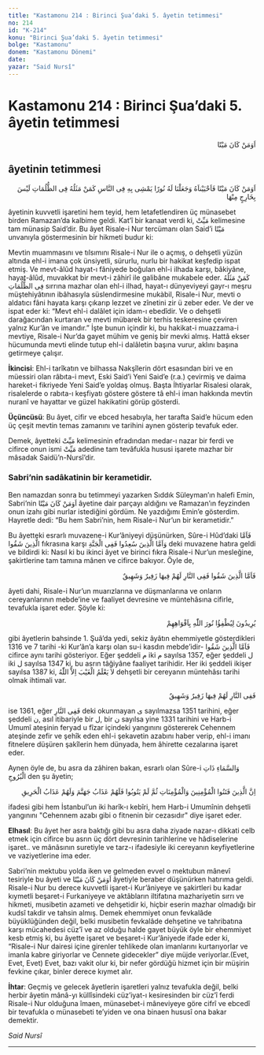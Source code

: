 ```yaml
---
title: "Kastamonu 214 : Birinci Şua’daki 5. âyetin tetimmesi"
no: 214
id: "K-214"
konu: "Birinci Şua’daki 5. âyetin tetimmesi"
bolge: "Kastamonu"
donem: "Kastamonu Dönemi"
date: 
yazar: "Said Nursî"
---
```


# Kastamonu 214 : Birinci Şua’daki 5. âyetin tetimmesi

<p class="arabic" dir="rtl" title="">اَوَمَنْ كَانَ مَيْتًا</p>

## âyetinin tetimmesi

<p class="arabic" dir="rtl" title="Meal: “Ölü iken îmân ile diriltip nûra kavuşturduğumuz ve halk içinde o nûr ile doğru yolda yürüyen kimse, inkâr karanlıkları içinde kalıp da ondan hiçbir zaman çıkmayacak olan kimse gibi olur mu?” [En’âm Sûresi, 6:122]">اَوَمَنْ كَانَ مَيْتًا فَاَحْيَيْناَهُ وَجَعَلْنَا لَهُ نُورًا يَمْشِى بِهِ فِى النَّاسِ كَمَنْ مَثَلُهُ فِى الظُّلُمَاتِ لَيْسَ بِخَارِجٍ مِنْهَا</p>

âyetinin kuvvetli işaretini hem teyid, hem letafetlendiren üç münasebet birden Ramazan’da kalbime geldi. Kat’î bir kanaat verdi ki, <span class="arabic" dir="rtl" title="">مَيِّتْ</span> kelimesine tam münasip Said’dir. Bu âyet Risale-i Nur tercümanı olan Said’i <span class="arabic" dir="rtl" title="">مَيْتًا</span> unvanıyla göstermesinin bir hikmeti budur ki:

Mevtin muammasını ve tılsımını Risale-i Nur ile o açmış, o dehşetli yüzün altında ehl-i imana çok ünsiyetli, sürurlu, nurlu bir hakikat keşfedip ispat etmiş. Ve mevt-âlûd hayat-ı fâniyede boğulan ehl-i ilhada karşı, bâkiyâne, hayat-âlûd, muvakkat bir mevt-i zâhirî ile galibâne mukabele eder. <span class="arabic" dir="rtl" title="Meal: “İnkâr karanlıkları içinde kalıp da ondan hiçbir zaman çıkmayacak olan kimse gibi”">كَمَنْ مَثَلُهُ فِى الظُّلُمَاتِ</span> sırrına mazhar olan ehl-i ilhad, hayat-ı dünyeviyeyi gayr-ı meşru müştehiyâtının ibâhasıyla süslendirmesine mukàbil, Risale-i Nur, mevti o aldatıcı fâni hayata karşı çıkarıp lezzet ve zînetini zir ü zeber eder. Ve der ve ispat eder ki: “Mevt ehl-i dalâlet için idam-ı ebedîdir. Ve o dehşetli darağacından kurtaran ve mevti mübarek bir terhis teskeresine çeviren yalnız Kur’ân ve imandır.” İşte bunun içindir ki, bu hakikat-i muazzama-i mevtiye, Risale-i Nur’da gayet mühim ve geniş bir mevki almış. Hattâ ekser hücumunda mevti elinde tutup ehl-i dalâletin başına vurur, aklını başına getirmeye çalışır.

**İkincisi**: Ehl-i tarîkatın ve bilhassa Nakşîlerin dört esasından biri ve en müessiri olan râbıta-i mevt, Eski Said’i Yeni Said’e (r.a.) çevirmiş ve daima hareket-i fikriyede Yeni Said’e yoldaş olmuş. Başta İhtiyarlar Risalesi olarak, risalelerde o rabıta-ı keşfiyatı göstere göstere tâ ehl-i iman hakkında mevtin nuranî ve hayattar ve güzel hakikatini görüp gösterdi.

**Üçüncüsü**: Bu âyet, cifir ve ebced hesabıyla, her tarafta Said’e hücum eden üç çeşit mevtin temas zamanını ve tarihini aynen gösterip tevafuk eder.

Demek, âyetteki <span class="arabic" dir="rtl" title="">مَيِّتْ</span> kelimesinin efradından medar-ı nazar bir ferdi ve cifirce onun ismi <span class="arabic" dir="rtl" title="">مَيِّتْ</span> adedine tam tevâfukla hususi işarete mazhar bir mâsadak Saidü’n-Nursî’dir.

### Sabri’nin sadâkatinin bir kerametidir.

Ben namazdan sonra bu tetimmeyi yazarken Sıddık Süleyman’ın halefi Emin, Sabri’nin <span class="arabic" dir="rtl" title="">اَوَمَنْ كَانَ مَيْتًا</span> âyetine dair parçayı aldığını ve Ramazan’ın feyzinden onun izahı gibi nurlar istediğini gördüm. Ne yazdığımı Emin’e gösterdim. Hayretle dedi: “Bu hem Sabri’nin, hem Risale-i Nur’un bir kerametidir.”

Bu âyetteki esrarlı muvazene-i Kur’âniyeyi düşünürken, Sûre-i Hûd’daki <span class="arabic" dir="rtl" title="Meal: “Şakîlere gelince..” Hûd Sûresi, 11:106">فَاَمَّا الَّذِينَ شَقُوا</span> fıkrasına karşı <span class="arabic" dir="rtl" title="Meal: “Saidlere gelince, onlar da Cennette kalacaklardır.” Hûd Sûresi, 11:108">وَاَمَّا الَّذِينَ سُعِدُوا فَفِى الْجَنَّةِ</span> deki muvazene hatıra geldi ve bildirdi ki: Nasıl ki bu ikinci âyet ve birinci fıkra Risale-i Nur’un mesleğine, şakirtlerine tam tamına mânen ve cifirce bakıyor. Öyle de,

<p class="arabic" dir="rtl" title="Meal: “Bedbaht olanlara gelince, onlar ateştedirler, orada onların (güçlükle ve fecî bir sesle) nefes alıp vermeleri vardır.” [Hûd Sûresi, 11:106]">فَاَمَّا الَّذِينَ شَقُوا فَفِى النَّارِ لَهُمْ فِيهَا زَفِيرٌ وَشَهِيقٌ</p>

âyeti dahi, Risale-i Nur’un muarızlarına ve düşmanlarına ve onların cereyanlarının mebde’ine ve faaliyet devresine ve müntehâsına cifirle, tevafukla işaret eder. Şöyle ki:

<p class="arabic" dir="rtl" title="Meal: “Allah’ın nûrunu üflemekle söndürmek isterler.“ [Tevbe Sûresi, 9:32]">يُرِيدُونَ لِيُطْفِؤُا نُورَ اللّٰهِ بِاَفْوَاهِهِمْ</p>

gibi âyetlerin bahsinde 1. Şuâ’da yedi, sekiz âyâtın ehemmiyetle gösterdikleri 1316 ve 7 tarihi -ki Kur’ân’a karşı olan su-i kasdın mebde’idir- <span class="arabic" dir="rtl" title="Meal: “Şakîlere gelince..”">فَاَمَّا الَّذِينَ شَقُوا</span> cifirce aynı tarihi gösteriyor. Eğer şeddeli <span class="arabic" dir="rtl" title="">م</span> iki <span class="arabic" dir="rtl" title="">م</span> sayılsa 1357, eğer şeddeli <span class="arabic" dir="rtl" title="">ل</span> iki <span class="arabic" dir="rtl" title="">ل</span> sayılsa 1347 ki, bu asrın tâğiyâne faaliyet tarihidir. Her iki şeddeli ikişer sayılsa 1387 ki, <span class="arabic" dir="rtl" title="Meal: “Gaybı hakkıyla ancak Allah bilir.”">لاَ يَعْلَمُ الْغَيْبَ اِلاَّ اللّٰهُ</span> dehşetli bir cereyanın müntehâsı tarihi olmak ihtimali var.

<p class="arabic" dir="rtl" title="Meal: “Cehennem ateşinde güçlükle ve fecî bir sesle nefes alıp verirler.” [Hûd Sûresi, 11:106]">فَفِى النَّارِ لَهُمْ فِيهَا زَفِيرٌ وَشَهِيقٌ</p>

ise 1361, eğer <span class="arabic" dir="rtl" title="">فَفِى النَّارِ</span> deki okunmayan <span class="arabic" dir="rtl" title="">ى</span> sayılmazsa 1351 tarihini, eğer şeddeli <span class="arabic" dir="rtl" title="">ن</span>, asıl itibariyle bir <span class="arabic" dir="rtl" title="">ل</span>, bir <span class="arabic" dir="rtl" title="">ن</span> sayılsa yine 1331 tarihini ve Harb-i Umumî ateşinin feryad u fîzar içindeki yangınını göstererek Cehennem ateşinde zefir ve şehîk eden ehl-i şekavetin azabını haber verip, ehl-i imanı fitnelere düşüren şakîlerin hem dünyada, hem âhirette cezalarına işaret eder.

Aynen öyle de, bu asra da zâhiren bakan, esrarlı olan Sûre-i <span class="arabic" dir="rtl" title="">وَالسَّمَاءِ ذَاتِ الْبُرُوجِ</span> den şu âyetin;

<p class="arabic" dir="rtl" title="Meal: “Mü’min erkeklere ve mü’min kadınlara eziyet eden, sonra tevbe de etmemiş olan kimseler için Cehennem azâbıyla beraber bir başka yangın azâbı daha vardır.” [Bürûc Sûresi, 85:10]">اِنَّ الَّذِينَ فَتَنُوا الْمُؤْمِنِينَ وَالْمُؤْمِنَاتِ ثُمَّ لَمْ يَتُوبُوا فَلَهُمْ عَذَابُ جَهَنَّمَ وَلَهُمْ عَذَابُ الْحَرِيقِ</p>

ifadesi gibi hem İstanbul’un iki harîk-ı kebîri, hem Harb-i Umumînin dehşetli yangınını "Cehennem azabı gibi o fitnenin bir cezasıdır" diye işaret eder.

**Elhasıl**: Bu âyet her asra baktığı gibi bu asra daha ziyade nazar-ı dikkati celb etmek için cifirce bu asrın üç dört devresinin tarihlerine ve hâdiselerine işaret.. ve mânâsının suretiyle ve tarz-ı ifadesiyle iki cereyanın keyfiyetlerine ve vaziyetlerine ima eder.

Sabri’nin mektubu yolda iken ve gelmeden evvel o mektubun mânevî tesiriyle bu âyeti ve <span class="arabic" dir="rtl" title="">اَوَمَنْ كَانَ مَيْتًا</span> âyetiyle beraber düşünürken hatırıma geldi. Risale-i Nur bu derece kuvvetli işaret-i Kur’âniyeye ve şakirtleri bu kadar kıymetli beşaret-i Furkaniyeye ve aktâbların iltifatına mazhariyetin sırrı ve hikmeti, musibetin azameti ve dehşetidir ki, hiçbir eserin mazhar olmadığı bir kudsî takdir ve tahsin almış. Demek ehemmiyet onun fevkalâde büyüklüğünden değil, belki musibetin fevkalâde dehşetine ve tahribatına karşı mücahedesi cüz’î ve az olduğu halde gayet büyük öyle bir ehemmiyet kesb etmiş ki, bu âyette işaret ve beşaret-i Kur’âniyede ifade eder ki, “Risale-i Nur dairesi içine girenler tehlikede olan imanlarını kurtarıyorlar ve imanla kabre giriyorlar ve Cennete gidecekler” diye müjde veriyorlar.(Evet, Evet, Evet) Evet, bazı vakit olur ki, bir nefer gördüğü hizmet için bir müşirin fevkine çıkar, binler derece kıymet alır.

**İhtar**: Geçmiş ve gelecek âyetlerin işaretleri yalnız tevafukla değil, belki herbir âyetin mânâ-yı küllîsindeki cüz’iyat-ı kesiresinden bir cüz’î ferdi Risale-i Nur olduğuna îmaen, münasebet-i mâneviyeye göre cifrî ve ebcedî bir tevafukla o münasebeti te’yiden ve ona binaen hususî ona bakar demektir.

*Said Nursî*

***
